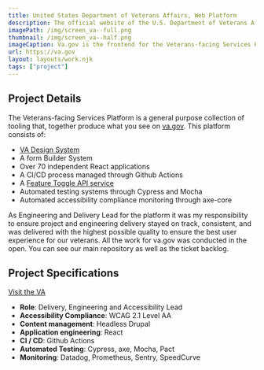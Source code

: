 ```yaml
---
title: United States Department of Veterans Affairs, Web Platform
description: The official website of the U.S. Department of Veterans Affairs
imagePath: /img/screen_va--full.png
thumbnail: /img/screen_va--half.png
imageCaption: Va.gov is the frontend for the Veterans-facing Services Platform, for which I was the engineering lead.
url: https://va.gov
layout: layouts/work.njk
tags: ["project"]
---
```


## Project Details

The Veterans-facing Services Platform is a general purpose collection of tooling that, together produce what you see on [va.gov](https://va.gov). This platform consists of:

- [VA Design System](https://design.va.gov/)
- A form Builder System
- Over 70 independent React applications
- A CI/CD process managed through Github Actions
- A [Feature Toggle API service](https://department-of-veterans-affairs.github.io/veteran-facing-services-tools/platform/tools/feature-toggles/)
- Automated testing systems through Cypress and Mocha
- Automated accessibility compliance monitoring through axe-core

As Engineering and Delivery Lead for the platform it was my responsibility to ensure project and engineering delivery stayed on track, consistent, and was delivered with the highest possible quality to ensure the best user experience for our veterans. All the work for va.gov was conducted in the open. You can see our main repository as well as the ticket backlog.

## Project Specifications

[Visit the VA](https://va.gov)

- **Role**: Delivery, Engineering and Accessibility Lead
- **Accessibility Compliance**: WCAG 2.1 Level AA
- **Content management**: Headless Drupal
- **Application engineering**: React
- **CI / CD**: Github Actions
- **Automated Testing**: Cypress, axe, Mocha, Pact
- **Monitoring**: Datadog, Prometheus, Sentry, SpeedCurve
